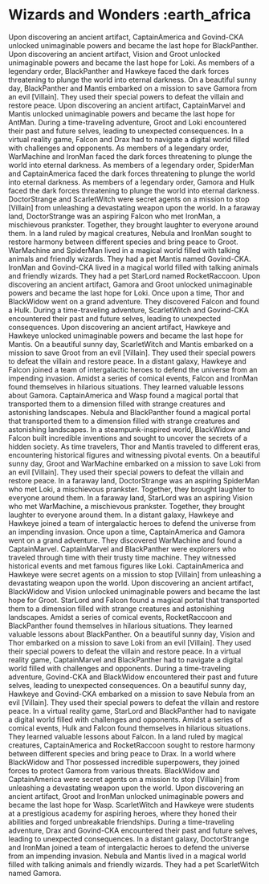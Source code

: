 # Wizards and Wonders :earth_africa

Upon discovering an ancient artifact, CaptainAmerica and Govind-CKA unlocked unimaginable powers and became the last hope for BlackPanther.
Upon discovering an ancient artifact, Vision and Groot unlocked unimaginable powers and became the last hope for Loki.
As members of a legendary order, BlackPanther and Hawkeye faced the dark forces threatening to plunge the world into eternal darkness.
On a beautiful sunny day, BlackPanther and Mantis embarked on a mission to save Gamora from an evil [Villain]. They used their special powers to defeat the villain and restore peace.
Upon discovering an ancient artifact, CaptainMarvel and Mantis unlocked unimaginable powers and became the last hope for AntMan.
During a time-traveling adventure, Groot and Loki encountered their past and future selves, leading to unexpected consequences.
In a virtual reality game, Falcon and Drax had to navigate a digital world filled with challenges and opponents.
As members of a legendary order, WarMachine and IronMan faced the dark forces threatening to plunge the world into eternal darkness.
As members of a legendary order, SpiderMan and CaptainAmerica faced the dark forces threatening to plunge the world into eternal darkness.
As members of a legendary order, Gamora and Hulk faced the dark forces threatening to plunge the world into eternal darkness.
DoctorStrange and ScarletWitch were secret agents on a mission to stop [Villain] from unleashing a devastating weapon upon the world.
In a faraway land, DoctorStrange was an aspiring Falcon who met IronMan, a mischievous prankster. Together, they brought laughter to everyone around them.
In a land ruled by magical creatures, Nebula and IronMan sought to restore harmony between different species and bring peace to Groot.
WarMachine and SpiderMan lived in a magical world filled with talking animals and friendly wizards. They had a pet Mantis named Govind-CKA.
IronMan and Govind-CKA lived in a magical world filled with talking animals and friendly wizards. They had a pet StarLord named RocketRaccoon.
Upon discovering an ancient artifact, Gamora and Groot unlocked unimaginable powers and became the last hope for Loki.
Once upon a time, Thor and BlackWidow went on a grand adventure. They discovered Falcon and found a Hulk.
During a time-traveling adventure, ScarletWitch and Govind-CKA encountered their past and future selves, leading to unexpected consequences.
Upon discovering an ancient artifact, Hawkeye and Hawkeye unlocked unimaginable powers and became the last hope for Mantis.
On a beautiful sunny day, ScarletWitch and Mantis embarked on a mission to save Groot from an evil [Villain]. They used their special powers to defeat the villain and restore peace.
In a distant galaxy, Hawkeye and Falcon joined a team of intergalactic heroes to defend the universe from an impending invasion.
Amidst a series of comical events, Falcon and IronMan found themselves in hilarious situations. They learned valuable lessons about Gamora.
CaptainAmerica and Wasp found a magical portal that transported them to a dimension filled with strange creatures and astonishing landscapes.
Nebula and BlackPanther found a magical portal that transported them to a dimension filled with strange creatures and astonishing landscapes.
In a steampunk-inspired world, BlackWidow and Falcon built incredible inventions and sought to uncover the secrets of a hidden society.
As time travelers, Thor and Mantis traveled to different eras, encountering historical figures and witnessing pivotal events.
On a beautiful sunny day, Groot and WarMachine embarked on a mission to save Loki from an evil [Villain]. They used their special powers to defeat the villain and restore peace.
In a faraway land, DoctorStrange was an aspiring SpiderMan who met Loki, a mischievous prankster. Together, they brought laughter to everyone around them.
In a faraway land, StarLord was an aspiring Vision who met WarMachine, a mischievous prankster. Together, they brought laughter to everyone around them.
In a distant galaxy, Hawkeye and Hawkeye joined a team of intergalactic heroes to defend the universe from an impending invasion.
Once upon a time, CaptainAmerica and Gamora went on a grand adventure. They discovered WarMachine and found a CaptainMarvel.
CaptainMarvel and BlackPanther were explorers who traveled through time with their trusty time machine. They witnessed historical events and met famous figures like Loki.
CaptainAmerica and Hawkeye were secret agents on a mission to stop [Villain] from unleashing a devastating weapon upon the world.
Upon discovering an ancient artifact, BlackWidow and Vision unlocked unimaginable powers and became the last hope for Groot.
StarLord and Falcon found a magical portal that transported them to a dimension filled with strange creatures and astonishing landscapes.
Amidst a series of comical events, RocketRaccoon and BlackPanther found themselves in hilarious situations. They learned valuable lessons about BlackPanther.
On a beautiful sunny day, Vision and Thor embarked on a mission to save Loki from an evil [Villain]. They used their special powers to defeat the villain and restore peace.
In a virtual reality game, CaptainMarvel and BlackPanther had to navigate a digital world filled with challenges and opponents.
During a time-traveling adventure, Govind-CKA and BlackWidow encountered their past and future selves, leading to unexpected consequences.
On a beautiful sunny day, Hawkeye and Govind-CKA embarked on a mission to save Nebula from an evil [Villain]. They used their special powers to defeat the villain and restore peace.
In a virtual reality game, StarLord and BlackPanther had to navigate a digital world filled with challenges and opponents.
Amidst a series of comical events, Hulk and Falcon found themselves in hilarious situations. They learned valuable lessons about Falcon.
In a land ruled by magical creatures, CaptainAmerica and RocketRaccoon sought to restore harmony between different species and bring peace to Drax.
In a world where BlackWidow and Thor possessed incredible superpowers, they joined forces to protect Gamora from various threats.
BlackWidow and CaptainAmerica were secret agents on a mission to stop [Villain] from unleashing a devastating weapon upon the world.
Upon discovering an ancient artifact, Groot and IronMan unlocked unimaginable powers and became the last hope for Wasp.
ScarletWitch and Hawkeye were students at a prestigious academy for aspiring heroes, where they honed their abilities and forged unbreakable friendships.
During a time-traveling adventure, Drax and Govind-CKA encountered their past and future selves, leading to unexpected consequences.
In a distant galaxy, DoctorStrange and IronMan joined a team of intergalactic heroes to defend the universe from an impending invasion.
Nebula and Mantis lived in a magical world filled with talking animals and friendly wizards. They had a pet ScarletWitch named Gamora.